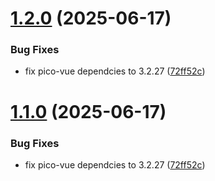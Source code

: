 # [1.2.0](https://github.com/thatzokay/smoll-vue/compare/v0.4.1...v1.2.0) (2025-06-17)

### Bug Fixes

- fix pico-vue dependcies to 3.2.27 ([72ff52c](https://github.com/thatzokay/smoll-vue/commit/72ff52cc479b9c6600104a74e826754294ad45d9))

# [1.1.0](https://github.com/thatzokay/smoll-vue/compare/v0.4.1...v1.1.0) (2025-06-17)

### Bug Fixes

- fix pico-vue dependcies to 3.2.27 ([72ff52c](https://github.com/thatzokay/smoll-vue/commit/72ff52cc479b9c6600104a74e826754294ad45d9))
